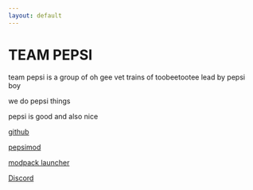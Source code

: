 ```yaml
---
layout: default
---
```


<h1 class="benis"><lol>T</lol><oman>EA<lol>M P</lol></oman><lol>EPS</lol><oman>I</oman></h1>

team pepsi is a group of oh gee vet trains of toobeetootee lead by pepsi boy

we do pepsi things

pepsi is good and also nice

[github](https://github.com/Team-Pepsi)

[pepsimod](https://github.com/Team-Pepsi/pepsimod)

[modpack launcher](https://www.pepsi.team/misc/pepsipacklauncher-0.0.2.jar)

[Discord](https://discord.gg/jVEPCTT)

